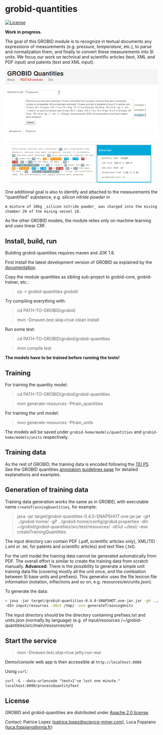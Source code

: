 # grobid-quantities

[![License](http://img.shields.io/:license-apache-blue.svg)](http://www.apache.org/licenses/LICENSE-2.0.html)
<!-- [![Build Status](https://travis-ci.org/kermitt2/grobid-quantities.svg?branch=master)](https://travis-ci.org/kermitt2/grobid-quantities) -->
<!-- [![Coverage Status](https://coveralls.io/repos/kermitt2/grobid-quantities/badge.svg)](https://coveralls.io/r/kermitt2/grobid-quantities) -->
<!-- [![Documentation Status](https://readthedocs.org/projects/grobid-quantities/badge/?version=latest)](https://readthedocs.org/projects/grobid-quantities/?badge=latest) -->

__Work in progress.__

The goal of this GROBID module is to recognize in textual documents any expressions of measurements (e.g. _pressure_, _temperature_, etc.), to parse and normalization them, and finally to convert these measurements into SI units. We focus our work on technical and scientific articles (text, XML and PDF input) and patents (text and XML input). 

![GROBID Quantity Demo](doc/img/Screenshot.png)

One additional goal is also to identify and attached to the measurements the "quantified" substance, e.g. _silicon nitride powder_ in 

```
A mixture of 10kg _silicon nitride powder_ was charged into the mixing chamber 20 of the mixing vessel 18.
```

As the other GROBID models, the module relies only on machine learning and uses linear CRF. 

## Install, build, run

Building grobid-quantities requires maven and JDK 1.8.  

First install the latest development version of GROBID as explained by the [documentation](http://grobid.readthedocs.org).

Copy the module quantities as sibling sub-project to grobid-core, grobid-trainer, etc.:
> cp -r grobid-quantities grobid/

Try compiling everything with:
> cd PATH-TO-GROBID/grobid/

> mvn -Dmaven.test.skip=true clean install

Run some test: 
> cd PATH-TO-GROBID/grobid/grobid-quantities

> mvn compile test

**The models have to be trained before running the tests!**

## Training

For training the quantity model:
> cd PATH-TO-GROBID/grobid/grobid-quantities

> mvn generate-resources -Ptrain_quantities

For training the unit model:

> mvn generate-resources -Ptrain_units

The models will be saved under ```grobid-home/models/quantities``` and ```grobid-home/models/units``` respectively.

## Training data

As the rest of GROBID, the training data is encoded following the [TEI P5](http://www.tei-c.org/Guidelines/P5). See the GROBID quantities [annotation guidelines page](doc/Annotation-Guidelines.md) for detailed explanations and examples.  

## Generation of training data

Training data generation works the same as in GROBID, with executable name ```createTrainingQuantities```, for example:

> java -jar target/grobid-quantities-0.4.0-SNAPSHOT.one-jar.jar -gH ../grobid-home/ -gP ../grobid-home/config/grobid.properties -dIn ~/grobid/grobid-quantities/src/test/resources/ -dOut ~/test/ -exe createTrainingQuantities

The input directory can contain PDF (.pdf, scientific articles only), XML/TEI (.xml or .tei, for patents and scientific articles) and text files (.txt).

For the unit model the training data cannot be generated automatically from PDF. The overall effort is similar to create the training data from scratch manually.
**Advanced**: There is the possibility to generate a simple unit training data file (covering mostly all the unit once, and the combiation between SI base units and prefixes). This generator uses the file lexicon file information (notation, inflections and so on, e.g. resources/en/units.json).

To generate the data:

 ```bash
 > java -jar target/grobid-quantities-0.4.0-SNAPSHOT.one-jar.jar -gH ../grobid-home/ -gP ../grobid-home/config/grobid.properties
 -dIn input/resources -dOut /tmp/ -exe generateTrainingUnits
 ```

The input directory should be the directory containing prefixes.txt and units.json (normally by language) (e.g. of input/resources /~/grobid-quantities/src/main/resources/en)


## Start the service

> mvn -Dmaven.test.skip=true jetty:run-war

Demo/console web app is then accessible at ```http://localhost:8080```

Using ```curl```:

```
curl -G --data-urlencode "text=I've lost one minute." localhost:8080/processQuantityText
```
## License

GROBID and grobid-quantities are distributed under [Apache 2.0 license](http://www.apache.org/licenses/LICENSE-2.0). 

Contact: Patrice Lopez (<patrice.lopez@science-miner.com>), Luca Foppiano (<luca.foppiano@inria.fr>)